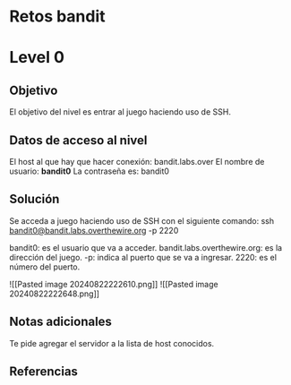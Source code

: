 # Retos bandit

# Level 0

## Objetivo
El objetivo del nivel es entrar al juego haciendo uso de SSH.

## Datos de acceso al nivel
El host al que hay que hacer conexión: bandit.labs.over
El nombre de usuario: **bandit0**
La contraseña es: bandit0

## Solución
Se acceda a juego haciendo uso de SSH con el siguiente comando: 
ssh bandit0@bandit.labs.overthewire.org -p 2220

bandit0: es el usuario que va a acceder.
bandit.labs.overthewire.org: es la dirección del juego.
-p: indica al puerto que se va a ingresar.
2220: es el número del puerto.

![[Pasted image 20240822222610.png]]
![[Pasted image 20240822222648.png]]
## Notas adicionales
Te pide agregar el servidor a la lista de host conocidos.
## Referencias


